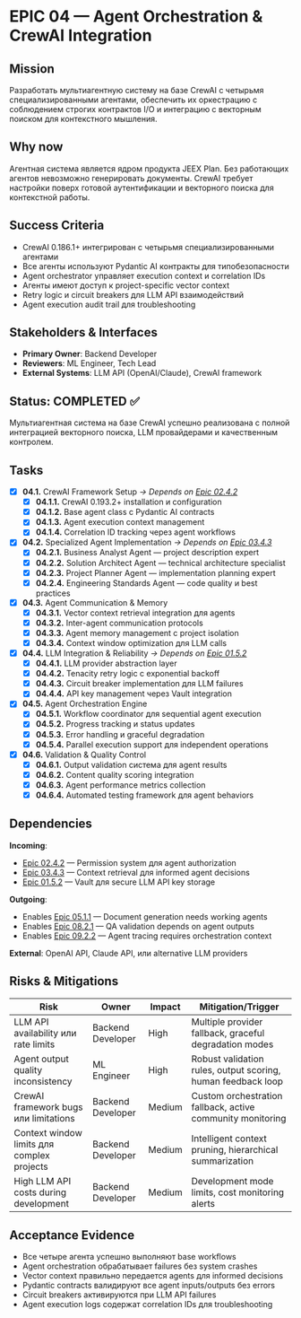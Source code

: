 # EPIC 04 — Agent Orchestration & CrewAI Integration

## Mission

Разработать мультиагентную систему на базе CrewAI с четырьмя специализированными агентами, обеспечить их оркестрацию с соблюдением строгих контрактов I/O и интеграцию с векторным поиском для контекстного мышления.

## Why now

Агентная система является ядром продукта JEEX Plan. Без работающих агентов невозможно генерировать документы. CrewAI требует настройки поверх готовой аутентификации и векторного поиска для контекстной работы.

## Success Criteria

- CrewAI 0.186.1+ интегрирован с четырьмя специализированными агентами
- Все агенты используют Pydantic AI контракты для типобезопасности
- Agent orchestrator управляет execution context и correlation IDs
- Агенты имеют доступ к project-specific vector context
- Retry logic и circuit breakers для LLM API взаимодействий
- Agent execution audit trail для troubleshooting

## Stakeholders & Interfaces

- **Primary Owner**: Backend Developer
- **Reviewers**: ML Engineer, Tech Lead
- **External Systems**: LLM API (OpenAI/Claude), CrewAI framework

## Status: COMPLETED ✅

Мультиагентная система на базе CrewAI успешно реализована с полной интеграцией векторного поиска, LLM провайдерами и качественным контролем.

## Tasks

- [x] **04.1.** CrewAI Framework Setup *→ Depends on [Epic 02.4.2](02-authentication.md#024)*
  - [x] **04.1.1.** CrewAI 0.193.2+ installation и configuration
  - [x] **04.1.2.** Base agent class с Pydantic AI contracts
  - [x] **04.1.3.** Agent execution context management
  - [x] **04.1.4.** Correlation ID tracking через agent workflows

- [x] **04.2.** Specialized Agent Implementation *→ Depends on [Epic 03.4.3](03-vector-database.md#034)*
  - [x] **04.2.1.** Business Analyst Agent — project description expert
  - [x] **04.2.2.** Solution Architect Agent — technical architecture specialist
  - [x] **04.2.3.** Project Planner Agent — implementation planning expert
  - [x] **04.2.4.** Engineering Standards Agent — code quality и best practices

- [x] **04.3.** Agent Communication & Memory
  - [x] **04.3.1.** Vector context retrieval integration для agents
  - [x] **04.3.2.** Inter-agent communication protocols
  - [x] **04.3.3.** Agent memory management с project isolation
  - [x] **04.3.4.** Context window optimization для LLM calls

- [x] **04.4.** LLM Integration & Reliability *→ Depends on [Epic 01.5.2](01-infrastructure.md#015)*
  - [x] **04.4.1.** LLM provider abstraction layer
  - [x] **04.4.2.** Tenacity retry logic с exponential backoff
  - [x] **04.4.3.** Circuit breaker implementation для LLM failures
  - [x] **04.4.4.** API key management через Vault integration

- [x] **04.5.** Agent Orchestration Engine
  - [x] **04.5.1.** Workflow coordinator для sequential agent execution
  - [x] **04.5.2.** Progress tracking и status updates
  - [x] **04.5.3.** Error handling и graceful degradation
  - [x] **04.5.4.** Parallel execution support для independent operations

- [x] **04.6.** Validation & Quality Control
  - [x] **04.6.1.** Output validation система для agent results
  - [x] **04.6.2.** Content quality scoring integration
  - [x] **04.6.3.** Agent performance metrics collection
  - [x] **04.6.4.** Automated testing framework для agent behaviors

## Dependencies

**Incoming**:
- [Epic 02.4.2](02-authentication.md#024) — Permission system для agent authorization
- [Epic 03.4.3](03-vector-database.md#034) — Context retrieval для informed agent decisions
- [Epic 01.5.2](01-infrastructure.md#015) — Vault для secure LLM API key storage

**Outgoing**:
- Enables [Epic 05.1.1](05-document-generation.md#051) — Document generation needs working agents
- Enables [Epic 08.2.1](08-quality-assurance.md#082) — QA validation depends on agent outputs
- Enables [Epic 09.2.2](09-observability.md#092) — Agent tracing requires orchestration context

**External**: OpenAI API, Claude API, или alternative LLM providers

## Risks & Mitigations

| Risk | Owner | Impact | Mitigation/Trigger |
|------|-------|--------|-------------------|
| LLM API availability или rate limits | Backend Developer | High | Multiple provider fallback, graceful degradation modes |
| Agent output quality inconsistency | ML Engineer | High | Robust validation rules, output scoring, human feedback loop |
| CrewAI framework bugs или limitations | Backend Developer | Medium | Custom orchestration fallback, active community monitoring |
| Context window limits для complex projects | Backend Developer | Medium | Intelligent context pruning, hierarchical summarization |
| High LLM API costs during development | Backend Developer | Medium | Development mode limits, cost monitoring alerts |

## Acceptance Evidence

- Все четыре агента успешно выполняют base workflows
- Agent orchestration обрабатывает failures без system crashes
- Vector context правильно передается agents для informed decisions
- Pydantic contracts валидируют все agent inputs/outputs без errors
- Circuit breakers активируются при LLM API failures
- Agent execution logs содержат correlation IDs для troubleshooting
